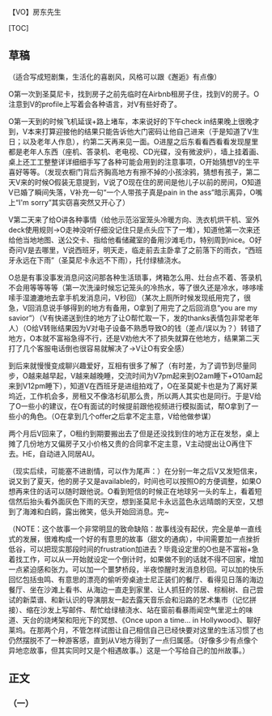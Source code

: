 【VO】房东先生

[TOC]

## 草稿

（适合写成短剧集，生活化的喜剧风，风格可以跟《邂逅》有点像）

O第一次到圣莫尼卡，找到房子之前先临时在Airbnb租房子住，找到V的房子。O注意到V的profile上写着会各种语言，对V有些好奇了。

O第一天到的时候飞机延误+路上堵车，本来说好的下午check in结果晚上很晚才到，V本来打算迎接他的结果只能告诉他大门密码让他自己进来（于是知道了V生日；以及老年人作息），约第二天再来见一面。O进屋之后东看看西看看发现屋里都是老年人东西（座机、答录机、老电视、CD光碟，没有微波炉），墙上挂着画、桌上还工工整整详详细细手写了各种可能会用到的注意事项，O开始猜想V的生平喜好等等。（发现衣橱门背后齐胸高地方有擦不掉的小孩涂鸦，猜想有孩子，第二天V来的时候O假装无意提到，V说了O现在住的房间是他儿子以前的房间，O知道V已婚了瞬间失落，V补充一句“一个人带孩子真是pain in the ass”暗示离异，O嘴上“I'm sorry”其实窃喜突然又开心了）

V第二天来了给O讲各种事情（给他示范浴室笼头冷暖方向、洗衣机烘干机、室外deck使用规则→O走神没听仔细没记住只是点头应下了一堆），知道他第一次来还给他当地地图、送公交卡、指给他看储藏室的备用沙滩毛巾，特别周到nice。O好奇问V是去哪里，V说西班牙，明天走，临走前去主卧拿了之前落下的雨衣，“西班牙永远在下雨”（圣莫尼卡永远不下雨），托付绿植浇水。

O总是有事没事发消息问这问那各种生活琐事，烤箱怎么用、灶台点不着、答录机不会用等等等等（第一次洗澡时候忘记笼头的冷热水，等了很久还是冷水，哆哆嗦嗦手湿漉漉地去拿手机发消息问，V秒回）（某次上厕所时候发现纸用完了，很急，V回消息说手够得到的地方有备用，O拿到了用完了之后回消息“you are my savior”）（V有快递送到住的地方了让O帮忙取一下，发的thanks表情包非常老年人）（O给V转账结果因为V对电子设备不熟悉导致O的钱（差点/误以为？）转错了地方，O本就不富裕急得不行，还是V劝他大不了损失就算在他地方，结果第二天打了几个客服电话倒也很容易就解决了→V让O有安全感）

到后来就慢慢变成聊兴趣爱好，互相有很多了解了（有时差，为了调节到尽量同步，O越来越早起，V越来越晚睡，交流时间为V7pm起来到O2am睡下+O10am起来到V12pm睡下），知道V在西班牙是进组拍戏了，O在圣莫妮卡也是为了离好莱坞近，工作机会多，房租又不像洛杉矶那么贵，所以两人其实也是同行。于是V给了O一些小的建议，在O有面试的时候提前跟他视频进行模拟面试，帮O拿到了一些小的角色。（O在拿到几个offer之后拿不定主意，V给他做参谋）

两个月后V回来了，O租约到期要搬出去了但是还没找到住的地方正在发愁，桌上摊了几份地方又偏房子又小价格又贵的合同拿不定主意，V主动提出让O再住下去。HE，自动进入同居AU。

（现实后续，可能塞不进剧情，可以作为尾声：）在分别一年之后V又发短信来，说又到了夏天，他的房子又是available的，时间也可以按照O的方便调整，如果O想再来住的话可以随时跟他说。O看到短信的时候正在地球另一头的车上，看着短信然后抬头看外面灰色下雨的天空，想到圣莫尼卡永远蓝色永远晴朗的天空，又想到了海滩和白鸥，露出微笑，低头开始回消息。完~

（NOTE：这个故事一个非常明显的致命缺陷：故事线没有起伏，完全是单一直线式的发展，很难构成一个好的有意思的故事（甜文的通病），中间需要加一点挫折低谷，可以把现实那段时间的frustration加进去？毕竟设定里的O也是不富裕+急着找工作，可以从一开始就设定一个倒计时，如果做不到的话就不得不回家，增加一点紧迫感和张力。可以加一个噩梦桥段，半夜惊醒时发消息秒回。可以加的快乐回忆包括虫鸣、有意思的漂亮的偷听旁桌迪士尼正装们的餐厅、看得见日落的海边餐厅、坐在沙滩上看书、从海边一直走到家里、让人抓狂的邻居、棕榈树、自己尝试的新菜谱、和新认识的导演朋友一起去露天音乐会和沿路的艺术集市（记忆拼接）、缩在沙发上写邮件、帮忙给绿植浇水、站在窗前看暴雨闻空气里泥土的味道、天台的烧烤架和阳光下的冥想、《Once upon a time... in Hollywood》、聊好莱坞。在那两个月，不管怎样试图让自己相信自己已经快要对这里的生活习惯了也仍然摆脱不了一种游客感，直到从V地方得到了一点归属感。（好像多少有点像个异地恋故事，但其实同时又是个相遇故事。）这是一个写给自己的加州故事。）

## 正文

### （一）

